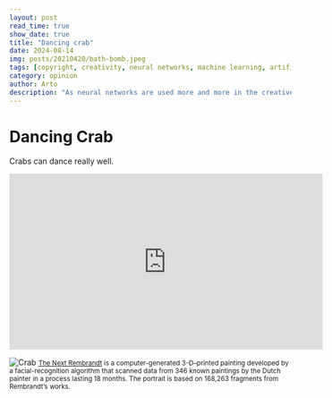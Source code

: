 ```yaml
---
layout: post
read_time: true
show_date: true
title: "Dancing crab"
date: 2024-08-14
img: posts/20210420/bath-bomb.jpeg
tags: [copyright, creativity, neural networks, machine learning, artificial intelligence]
category: opinion
author: Arto
description: "As neural networks are used more and more in the creative process, text, images and even music are now created by AI, but who owns the copyright for those works?"
---
```


# Dancing Crab

Crabs can dance really well.


<iframe width="560" height="315" src="https://www.youtube.com/embed/cE0wfjsybIQ" title="YouTube video player" frameborder="0" allow="accelerometer; autoplay; clipboard-write; encrypted-media; gyroscope; picture-in-picture" allowfullscreen></iframe>



![Crab](./assets/img/posts/20210420/post8-rembrandt2.jpg)
<small>[The Next Rembrandt](https://www.jwt.com/en/work/thenextrembrandt) is a computer-generated 3-D–printed painting developed by a facial-recognition algorithm that scanned data from 346 known paintings by the Dutch painter in a process lasting 18 months. The portrait is based on 168,263 fragments from Rembrandt’s works.</small>
